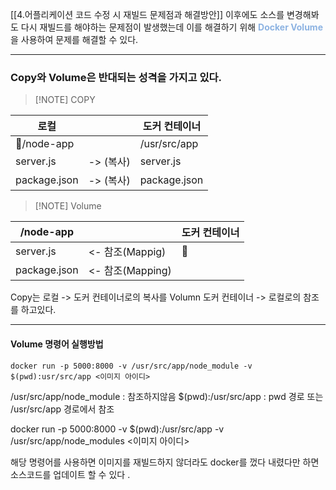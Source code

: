 
[[4.어플리케이션 코드 수정 시 재빌드 문제점과 해결방안]] 이후에도 소스를 변경해봐도 다시 재빌드를 해야하는 문제점이 발생했는데 이를 해결하기 위해 <font color="#8db3e2"> **Docker Volume**</font>  을 사용하여 문제를 해결할 수 있다.

---

### Copy와 Volume은 반대되는 성격을 가지고 있다.

> [!NOTE] COPY 
> 
> 

| 로컬           |         | 도커 컨테이너      |
| ------------ | ------- | ------------ |
| /node-app   |         | /usr/src/app |
| server.js    | -> (복사) | server.js    |
| package.json | -> (복사) | package.json |


> [!NOTE] Volume

| /node-app    |                | 도커 컨테이너 |
| ------------ | -------------- | ------- |
| server.js    | <- 참조(Mappig)  |        |
| package.json | <- 참조(Mapping) |         |


Copy는 로컬 -> 도커 컨테이너로의 복사를
Volumn 도커 컨테이너 -> 로컬로의 참조를 하고있다.

---
#### Volume 명령어 실행방법


```Docker
docker run -p 5000:8000 -v /usr/src/app/node_module -v $(pwd):usr/src/app <이미지 아이디>
```


/usr/src/app/node_module : 참조하지않음
$(pwd):/usr/src/app  : pwd 경로 또는 /usr/src/app 경로에서 참조

docker run -p 5000:8000 -v $(pwd):/usr/src/app -v /usr/src/app/node_modules <이미지 아이디>

해당 명령어를 사용하면 이미지를 재빌드하지 않더라도 docker를 껐다 내렸다만 하면 소스코드를 업데이트 할 수 있다 .



